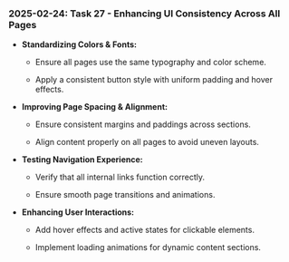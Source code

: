 ### 2025-02-24: Task 27 - Enhancing UI Consistency Across All Pages

* **Standardizing Colors & Fonts:**

    * Ensure all pages use the same typography and color scheme.

    * Apply a consistent button style with uniform padding and hover effects.

* **Improving Page Spacing & Alignment:**

    * Ensure consistent margins and paddings across sections.

    * Align content properly on all pages to avoid uneven layouts.

* **Testing Navigation Experience:**

    * Verify that all internal links function correctly.

    * Ensure smooth page transitions and animations.

* **Enhancing User Interactions:**

    * Add hover effects and active states for clickable elements.

    * Implement loading animations for dynamic content sections.